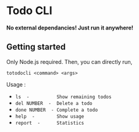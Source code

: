 # Todo CLI

**No external dependancies! Just run it anywhere!**

## Getting started

Only Node.js required. Then, you can directly run,

`totodocli <command> <args>`

Usage :

* `ls  -          Show remaining todos`
* `del NUMBER  -  Delete a todo`
* `done NUMBER  - Complete a todo`
* `help  -        Show usage`
* `report  -      Statistics`
